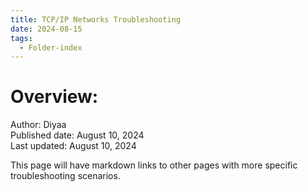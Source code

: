 ```yaml
---
title: TCP/IP Networks Troubleshooting
date: 2024-08-15
tags:
  - Folder-index
---
```


# Overview:

Author: Diyaa<br>
Published date: August 10, 2024<br>
Last updated: August 10, 2024<br>

This page will have markdown links to other pages with more specific troubleshooting scenarios. 